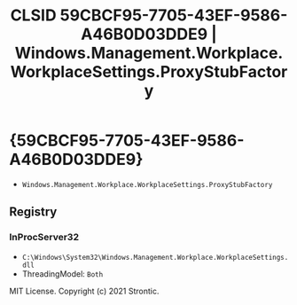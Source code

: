 ﻿---
title: "CLSID 59CBCF95-7705-43EF-9586-A46B0D03DDE9 | Windows.Management.Workplace.WorkplaceSettings.ProxyStubFactory"
excerpt: What is COM-Object CLSID 59CBCF95-7705-43EF-9586-A46B0D03DDE9?
---

# {59CBCF95-7705-43EF-9586-A46B0D03DDE9}

* `Windows.Management.Workplace.WorkplaceSettings.ProxyStubFactory`

## Registry


### InProcServer32

* `C:\Windows\System32\Windows.Management.Workplace.WorkplaceSettings.dll`
* ThreadingModel: `Both`

MIT License. Copyright (c) 2021 Strontic.


